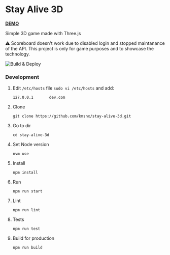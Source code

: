 # Stay Alive 3D
**[DEMO](https://kmsnx.github.io/stay-alive-3d/game)**

Simple 3D game made with Three.js

⚠️ Scoreboard doesn't work due to disabled login and stopped maintanance of the API. This project is only for game purposes and to showcase the technology.

![Build & Deploy](https://github.com/kmsnx/stay-alive-3d/workflows/Build%20&%20Deploy/badge.svg)


### Development

1. Edit `/etc/hosts` file `sudo vi /etc/hosts` and add:
    ```
    127.0.0.1       dev.com
    ```

2. Clone
    ```
    git clone https://github.com/kmsnx/stay-alive-3d.git
    ```

3. Go to dir
    ```
    cd stay-alive-3d
    ```

4. Set Node version
    ```
    nvm use
    ```

5. Install
    ```
    npm install
    ```

6. Run
    ```
    npm run start
    ```

7. Lint
    ```
    npm run lint
    ```

8. Tests
    ```
    npm run test
    ```

9. Build for production
    ```
    npm run build
    ```

